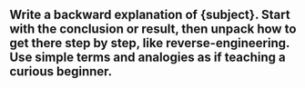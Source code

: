 ## Write a backward explanation of {subject}. Start with the conclusion or result, then unpack how to get there step by step, like reverse-engineering. Use simple terms and analogies as if teaching a curious beginner.